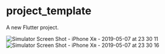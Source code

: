 # project_template

A new Flutter project.


 ![Simulator Screen Shot - iPhone Xʀ - 2019-05-07 at 23 30 11](https://user-images.githubusercontent.com/38970774/57312468-3692e700-7120-11e9-9aed-32dd68988062.png)
![Simulator Screen Shot - iPhone Xʀ - 2019-05-07 at 23 30 16](https://user-images.githubusercontent.com/38970774/57312469-372b7d80-7120-11e9-95ef-da072b617b1f.png)
